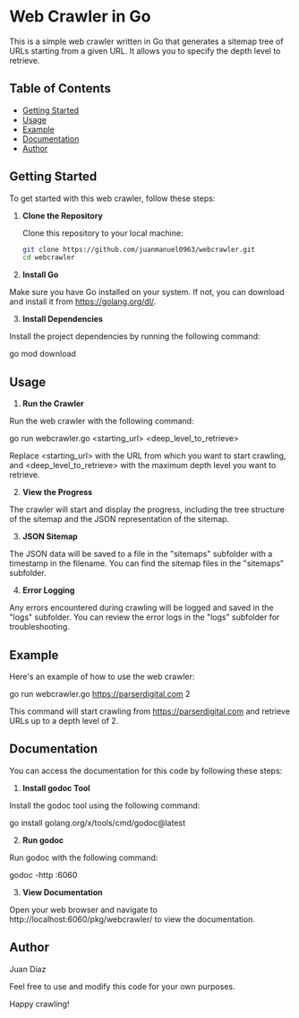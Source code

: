 <!-- BEGIN_TF_DOCS -->

# Web Crawler in Go

This is a simple web crawler written in Go that generates a sitemap tree of URLs starting from a given URL. It allows you to specify the depth level to retrieve.

## Table of Contents

- [Getting Started](#getting-started)
- [Usage](#usage)
- [Example](#example)
- [Documentation](#documentation)
- [Author](#author)

## Getting Started

To get started with this web crawler, follow these steps:

1. **Clone the Repository**

   Clone this repository to your local machine:

   ```sh
   git clone https://github.com/juanmanuel0963/webcrawler.git
   cd webcrawler

2. **Install Go**

Make sure you have Go installed on your system. If not, you can download and install it from https://golang.org/dl/.

3. **Install Dependencies**

Install the project dependencies by running the following command:

go mod download

## Usage

1. **Run the Crawler**

Run the web crawler with the following command:

go run webcrawler.go <starting_url> <deep_level_to_retrieve>

Replace <starting_url> with the URL from which you want to start crawling, and <deep_level_to_retrieve> with the maximum depth level you want to retrieve.

2. **View the Progress**

The crawler will start and display the progress, including the tree structure of the sitemap and the JSON representation of the sitemap.


3. **JSON Sitemap**

The JSON data will be saved to a file in the "sitemaps" subfolder with a timestamp in the filename.
You can find the sitemap files in the "sitemaps" subfolder.

4. **Error Logging**

Any errors encountered during crawling will be logged and saved in the "logs" subfolder.
You can review the error logs in the "logs" subfolder for troubleshooting.

## Example

Here's an example of how to use the web crawler:

go run webcrawler.go https://parserdigital.com 2

This command will start crawling from https://parserdigital.com and retrieve URLs up to a depth level of 2.

## Documentation

You can access the documentation for this code by following these steps:

1. **Install godoc Tool**

Install the godoc tool using the following command:

go install golang.org/x/tools/cmd/godoc@latest

2. **Run godoc**

Run godoc with the following command:

godoc -http :6060

3. **View Documentation**

Open your web browser and navigate to http://localhost:6060/pkg/webcrawler/ to view the documentation.

## Author

Juan Diaz

Feel free to use and modify this code for your own purposes.

Happy crawling!



